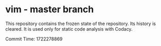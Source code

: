 # vim - master branch

This repository contains the frozen state of the repository.
Its history is cleared. It is used only for static code
analysis with Codacy.

Commit Time: 1722278869